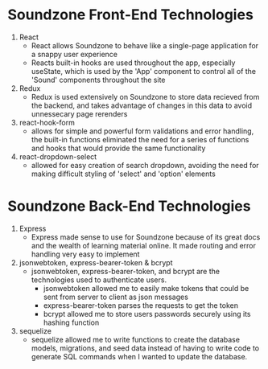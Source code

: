 # Soundzone Front-End Technologies
1. React
    - React allows Soundzone to behave like a single-page application for a snappy user experience
    - Reacts built-in hooks are used throughout the app, especially useState, which is used by the 'App' component to control all of the 'Sound' components throughout the site
2. Redux
    - Redux is used extensively on Soundzone to store data recieved from the backend, and takes advantage of changes in this data to avoid unnessecary page rerenders
3. react-hook-form
    - allows for simple and powerful form validations and error handling, the built-in functions eliminated the need for a series of functions and hooks that would provide the same functionality
4. react-dropdown-select
    - allowed for easy creation of search dropdown, avoiding the need for making difficult styling of 'select' and 'option' elements

# Soundzone Back-End Technologies
1. Express
    - Express made sense to use for Soundzone because of its great docs and the wealth of learning material online. It made routing and error handling very easy to implement
2. jsonwebtoken, express-bearer-token & bcrypt
    - jsonwebtoken, express-bearer-token, and bcrypt are the technologies used to authenticate users.
        - jsonwebtoken allowed me to easily make tokens that could be sent from server to client as json messages
        - express-bearer-token parses the requests to get the token
        - bcrypt allowed me to store users passwords securely using its hashing function
3. sequelize
    -  sequelize allowed me to write functions to create the database models, migrations, and seed data instead of having to write code to generate SQL commands when I wanted to update the database.

